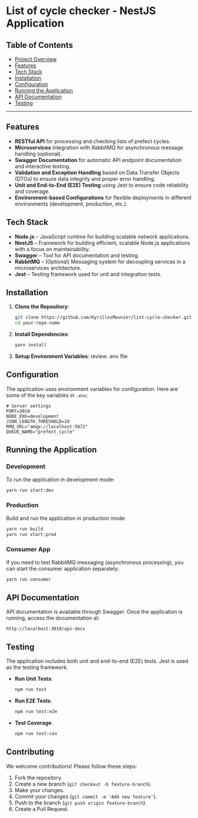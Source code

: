 
# List of cycle checker - NestJS Application

## Table of Contents
- [Project Overview](#project-overview)
- [Features](#features)
- [Tech Stack](#tech-stack)
- [Installation](#installation)
- [Configuration](#configuration)
- [Running the Application](#running-the-application)
- [API Documentation](#api-documentation)
- [Testing](#testing)


---

## Features
- **RESTful API** for processing and checking lists of prefect cycles.
- **Microservices** integration with RabbitMQ for asynchronous message handling (optional).
- **Swagger Documentation** for automatic API endpoint documentation and interactive testing.
- **Validation and Exception Handling** based on Data Transfer Objects (DTOs) to ensure data integrity and proper error handling.
- **Unit and End-to-End (E2E) Testing** using Jest to ensure code reliability and coverage.
- **Environment-based Configurations** for flexible deployments in different environments (development, production, etc.).

## Tech Stack
- **Node.js** – JavaScript runtime for building scalable network applications.
- **NestJS** – Framework for building efficient, scalable Node.js applications with a focus on maintainability.
- **Swagger** – Tool for API documentation and testing.
- **RabbitMQ** – (Optional) Messaging system for decoupling services in a microservices architecture.
- **Jest** – Testing framework used for unit and integration tests.


## Installation
1. **Clone the Repository**:
   ```bash
   git clone https://github.com/KyrillosMounier/list-cycle-checker.git
   cd your-repo-name
   ```

2. **Install Dependencies**:
   ```bash
   yarn install
   ```

3. **Setup Environment Variables**:
 review .env file

## Configuration
The application uses environment variables for configuration. Here are some of the key variables in `.env`:

```plaintext
# Server settings
PORT=3010
NODE_ENV=development
JSON_LENGTH_THRESHOLD=10
RMQ_URL="amqp://localhost:5672"
QUEUE_NAME="prefect_cycle"
```

## Running the Application
### Development
To run the application in development mode:

```bash
yarn run start:dev
```

### Production
Build and run the application in production mode:

```bash
yarn run build
yarn run start:prod
```

### Consumer App
If you need to test RabbitMQ messaging (asynchronous processing), you can start the consumer application separately:

```bash
yarn run consumer
```

## API Documentation
API documentation is available through Swagger. Once the application is running, access the documentation at:

```
http://localhost:3010/api-docs
```

## Testing
The application includes both unit and end-to-end (E2E) tests. Jest is used as the testing framework.

- **Run Unit Tests**:
  ```bash
  npm run test
  ```

- **Run E2E Tests**:
  ```bash
  npm run test:e2e
  ```

- **Test Coverage**:
  ```bash
  npm run test:cov
  ```


## Contributing
We welcome contributions! Please follow these steps:

1. Fork the repository.
2. Create a new branch (`git checkout -b feature-branch`).
3. Make your changes.
4. Commit your changes (`git commit -m 'Add new feature'`).
5. Push to the branch (`git push origin feature-branch`).
6. Create a Pull Request.
